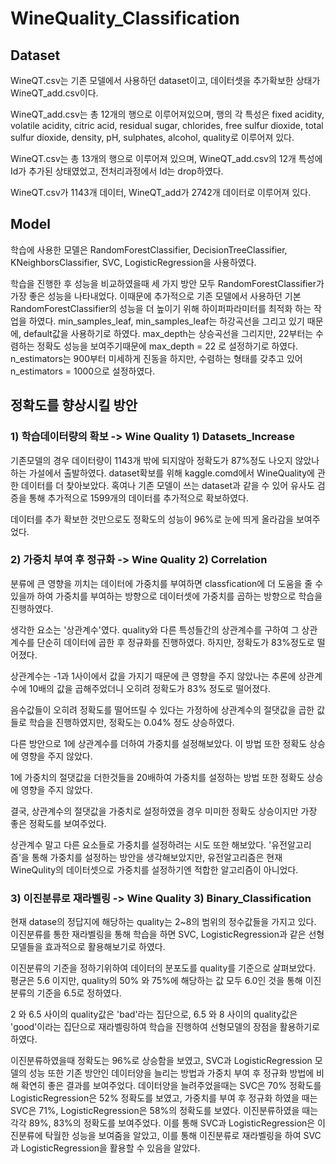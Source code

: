 # WineQuality_Classification

## Dataset
WineQT.csv는 기존 모델에서 사용하던 dataset이고, 데이터셋을 추가확보한 상태가 WineQT_add.csv이다.

WineQT_add.csv는 총 12개의 행으로 이루어져있으며, 행의 각 특성은 fixed acidity, volatile acidity, citric acid, residual sugar, chlorides, free sulfur dioxide, total sulfur dioxide, density, pH, sulphates, alcohol, quality로 이루어져 있다.

WineQT.csv는 총 13개의 행으로 이루어져 있으며, WineQT_add.csv의 12개 특성에 Id가 추가된 상태였었고, 전처리과정에서 Id는 drop하였다.

WineQT.csv가 1143개 데이터, WineQT_add가 2742개 데이터로 이루어져 있다. 

## Model

학습에 사용한 모델은 RandomForestClassifier, DecisionTreeClassifier, KNeighborsClassifier, SVC, LogisticRegression을 사용하였다.  

학습을 진행한 후 성능을 비교하였을때 세 가지 방안 모두 RandomForestClassifier가 가장 좋은 성능을 나타내었다. 이때문에 추가적으로 기존 모델에서 사용하던 기본 RandomForestClassifier의 성능을 더 높이기 위해 하이퍼파라미터를 최적화 하는 작업을 하였다. min_samples_leaf, min_samples_leaf는 하강곡선을 그리고 있기 때문에, default값을 사용하기로 하였다. max_depth는 상승곡선을 그리지만, 22부터는 수렴하는 정확도 성능을 보여주기때문에 max_depth = 22 로 설정하기로 하였다. n_estimators는 900부터 미세하게 진동을 하지만, 수렴하는 형태를 갖추고 있어 n_estimators = 1000으로 설정하였다. 

## 정확도를 향상시킬 방안
### 1) 학습데이터량의 확보 -> Wine Quality 1) Datasets_Increase

기존모델의 경우 데이터량이 1143개 밖에 되지않아 정확도가 87%정도 나오지 않았나 하는 가설에서 출발하였다. dataset확보를 위해 kaggle.comd에서 WineQuality에 관한 데이터를 더 찾아보았다. 혹여나 기존 모델이 쓰는 dataset과 같을 수 있어 유사도 검증을 통해 추가적으로 1599개의 데이터를 추가적으로 확보하였다.

데이터를 추가 확보한 것만으로도 정확도의 성능이 96%로 눈에 띄게 올라감을 보여주었다.

### 2) 가중치 부여 후 정규화 -> Wine Quality 2) Correlation

분류에 큰 영향을 끼치는 데이터에 가중치를 부여하면 classfication에 더 도움을 줄 수 있을까 하여 가중치를 부여하는 방향으로 데이터셋에 가중치를 곱하는 방향으로 학습을 진행하였다.

생각한 요소는 '상관계수'였다. quality와 다른 특성들간의 상관계수를 구하여 그 상관계수를 단순히 데이터에 곱한 후 정규화를 진행하였다. 하지만, 정확도가 83%정도로 떨어졌다.

상관계수는 -1과 1사이에서 값을 가지기 때문에 큰 영향을 주지 않았나는 추론에 상관계수에 10배의 값을 곱해주었더니 오히려 정확도가 83% 정도로 떨어졌다. 

음수값들이 오히려 정확도를 떨어뜨릴 수 있다는 가정하에 상관계수의 절댓값을 곱한 값들로 학습을 진행하였지만, 정확도는 0.04% 정도 상승하였다. 

다른 방안으로 1에 상관계수를 더하여 가중치를 설정해보았다. 이 방법 또한 정확도 상승에 영향을 주지 않았다.

1에 가중치의 절댓값을 더한것들을 20배하여 가중치를 설정하는 방법 또한 정확도 상승에 영향을 주지 않았다.

결국, 상관계수의 절댓값을 가중치로 설정하였을 경우 미미한 정확도 상승이지만 가장 좋은 정확도를 보여주었다.

상관계수 말고 다른 요소들로 가중치를 설정하려는 시도 또한 해보았다. '유전알고리즘'을 통해 가중치를 설정하는 방안을 생각해보았지만, 유전알고리즘은 현재 WineQulity의 데이터셋으로 가중치를 설정하기엔 적합한 알고리즘이 아니었다.


### 3) 이진분류로 재라벨링 -> Wine Quality 3) Binary_Classification

현재 datase의 정답지에 해당하는 quality는 2~8의 범위의 정수값들을 가지고 있다. 이진분류를 통한 재라벨링을 통해 학습을 하면 SVC, LogisticRegression과 같은 선형모델들을 효과적으로 활용해보기로 하였다.

이진분류의 기준을 정하기위하여 데이터의 분포도를 quality를 기준으로 살펴보았다. 평균은 5.6 이지만, quality의 50% 와 75%에 해당하는 값 모두 6.0인 것을 통해 이진분류의 기준을 6.5로 정하였다.

2 와 6.5 사이의 quality값은 'bad'라는 집단으로, 6.5 와 8 사이의 quality값은 'good'이라는 집단으로 재라벨링하여 학습을 진행하여 선형모델의 장점을 활용하기로 하였다.

이진분류하였을때 정확도는 96%로 상승함을 보였고, SVC과 LogisticRegression 모델의 성능 또한 기존 방안인 데이터양을 늘리는 방법과 가중치 부여 후 정규화 방법에 비해 확연히 좋은 결과를 보여주었다. 데이터양을 늘려주었을때는 SVC은 70% 정확도를 LogisticRegression은 52% 정확도를 보였고, 가중치를 부여 후 정규화 하였을 때는 SVC은 71%, LogisticRegression은 58%의 정확도를 보였다. 이진분류하였을 때는 각각 89%, 83%의 정확도를 보여주었다. 이를 통해 SVC과 LogisticRegression은 이진분류에 탁월한 성능을 보여줌을 알았고, 이를 통해 이진분류로 재라벨링을 하여 SVC과 LogisticRegression을 활용할 수 있음을 알았다. 

